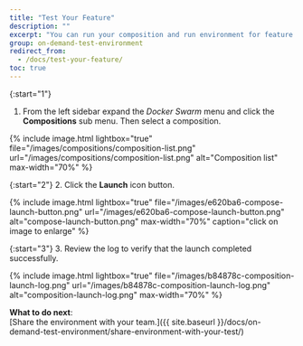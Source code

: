 ```yaml
---
title: "Test Your Feature"
description: ""
excerpt: "You can run your composition and run environment for feature testing purposes."
group: on-demand-test-environment
redirect_from:
  - /docs/test-your-feature/
toc: true
---
```

{:start="1"}
1. From the left sidebar expand the *Docker Swarm* menu and click the **Compositions** sub menu. Then select a composition.

{% include 
image.html 
lightbox="true" 
file="/images/compositions/composition-list.png" 
url="/images/compositions/composition-list.png"
alt="Composition list" 
max-width="70%"
%}

{:start="2"}
2. Click the **Launch** icon button.

{% include 
image.html 
lightbox="true" 
file="/images/e620ba6-compose-launch-button.png" 
url="/images/e620ba6-compose-launch-button.png"
alt="compose-launch-button.png" 
max-width="70%"
caption="click on image to enlarge"
%}

{:start="3"}
3. Review the log to verify that the launch completed successfully.

{% include 
image.html 
lightbox="true" 
file="/images/b84878c-composition-launch-log.png" 
url="/images/b84878c-composition-launch-log.png"
alt="composition-launch-log.png" 
max-width="70%"
%}

**What to do next**:    
[Share the environment with your team.]({{ site.baseurl }}/docs/on-demand-test-environment/share-environment-with-your-test/)
